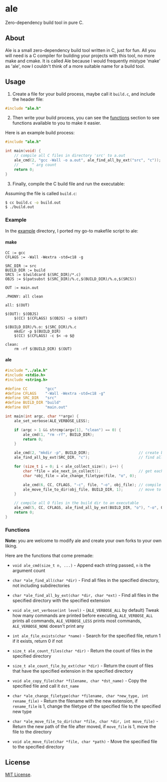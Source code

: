 # ale

Zero-dependency build tool in pure C.

## About

Ale is a small zero-dependency build tool written in C, just for fun. All you will need is a C compiler for building your projects with this tool, no more make and cmake. It is called Ale because I would frequently mistype 'make' as 'ale', now I couldn't think of a more suitable name for a build tool.

## Usage

1. Create a file for your build process, maybe call it ```build.c```, and include the header file:

```c
#include "ale.h"
```

2. Then write your build process, you can see the [functions](#functions) section to see functions available to you to make it easier.

Here is an example build process:

```c
#include "ale.h"

int main(void) {
    // compile all C files in directory 'src' to a.out
    ale_cmd(2, "gcc -Wall -o a.out", ale_find_all_by_ext("src", "c"));
    //      ^ arg count
    return 0;
}
```

3. Finally, compile the C build file and run the executable:

Assuming the file is called ```build.c```:

```sh
$ cc build.c -o build.out
$ ./build.out
```

### Example

In the [example](./example/) directory, I ported my go-to makefile script to ale:

#### make

```make
CC := gcc
CFLAGS := -Wall -Wextra -std=c18 -g

SRC_DIR := src
BUILD_DIR := build
SRCS := $(wildcard $(SRC_DIR)/*.c)
OBJS := $(patsubst $(SRC_DIR)/%.c,$(BUILD_DIR)/%.o,$(SRCS))

OUT := main.out 

.PHONY: all clean

all: $(OUT)

$(OUT): $(OBJS)
	$(CC) $(CFLAGS) $(OBJS) -o $(OUT)

$(BUILD_DIR)/%.o: $(SRC_DIR)/%.c
	mkdir -p $(BUILD_DIR)
	$(CC) $(CFLAGS) -c $< -o $@

clean:
	rm -rf $(BUILD_DIR) $(OUT)
```

#### ale

```c
#include "../ale.h"
#include <stdio.h>
#include <string.h>

#define CC        "gcc"
#define CFLAGS    "-Wall -Wextra -std=c18 -g"
#define SRC_DIR   "src"
#define BUILD_DIR "build"
#define OUT       "main.out"

int main(int argc, char **argv) {
    ale_set_verbose(ALE_VERBOSE_LESS);

    if (argc > 1 && strcmp(argv[1], "clean") == 0) {
        ale_cmd(1, "rm -rf", BUILD_DIR);
        return 0;
    }

    ale_cmd(2, "mkdir -p", BUILD_DIR);                      // create build dir
    ale_find_all_by_ext(SRC_DIR, "c");                      // find all C files and store in the collection

    for (size_t i = 0; i < ale_collect_size(); i++) {
        char *file = ale_next_in_collect();                 // get each C file
        char *obj_file = ale_change_filetype(file, "o", 0);

        ale_cmd(6, CC, CFLAGS, "-c", file, "-o", obj_file); // compile each C file to O file
        ale_move_file_to_dir(obj_file, BUILD_DIR, 1);       // move to build dir
    }

    // compile all O files in the build dir to an executable
    ale_cmd(5, CC, CFLAGS, ale_find_all_by_ext(BUILD_DIR, "o"), "-o", OUT);
    return 0;
}
```

### Functions

**Note:** you are welcome to modify ale and create your own forks to your own liking.

Here are the functions that come premade:

- ```void ale_cmd(size_t n, ...)``` - Append each string passed, ```n``` is the argument count

- ```char *ale_find_all(char *dir)``` - Find all files in the specified directory, not including subdirectories

- ```char *ale_find_all_by_ext(char *dir, char *ext)``` - Find all files in the specified directory with the specified extension

- ```void ale_set_verbose(int level)``` - (```ALE_VERBOSE_ALL``` by default) Tweak how many commands are printed before executing, ```ALE_VERBOSE_ALL``` prints all commands, ```ALE_VERBOSE_LESS``` prints most commands, ```ALE_VERBOSE_NONE``` doesn't print any

- ```int ale_file_exists(char *name)``` - Search for the specified file, return 1 if it exists, return 0 if not

- ```size_t ale_count_files(char *dir)``` - Return the count of files in the specified directory

- ```size_t ale_count_file_by_ext(char *dir)``` - Return the count of files that have the specified extension in the specified directory

- ```void ale_copy_file(char *filename, char *dst_name)``` - Copy the specified file and call it ```dst_name```

- ```char *ale_change_filetype(char *filename, char *new_type, int rename_file)``` - Return the filename with the new extension, if ```rename_file``` is 1, change the filetype of the specified file to the specified new type

- ```char *ale_move_file_to_dir(char *file, char *dir, int move_file)``` - Return the new path of the file after moved, if ```move_file``` is 1, move the file to the directory

- ```void ale_move_file(char *file, char *path)``` - Move the specified file to the specified directory

## License

[MIT License](./LICENSE).
